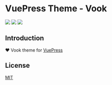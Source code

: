 # VuePress Theme - Vook

![](https://img.shields.io/npm/dt/vuepress-theme-vook.svg)
![](https://img.shields.io/static/v1.svg?label=VuePress&message=1.2.0&color=informational)
![](https://img.shields.io/static/v1.svg?label=License&message=MIT&color=critical)

## Introduction

:heart: Vook theme for [VuePress](https://vuepress.vuejs.org)

## License

[MIT](https://cdn.jsdelivr.net/gh/cnguu/vuepress-theme-vook@master/LICENSE)
